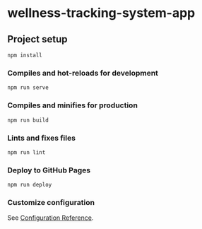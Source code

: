 # wellness-tracking-system-app

## Project setup
```
npm install
```

### Compiles and hot-reloads for development
```
npm run serve
```

### Compiles and minifies for production
```
npm run build
```

### Lints and fixes files
```
npm run lint
```
### Deploy to GitHub Pages
```
npm run deploy
```
### Customize configuration
See [Configuration Reference](https://cli.vuejs.org/config/).
